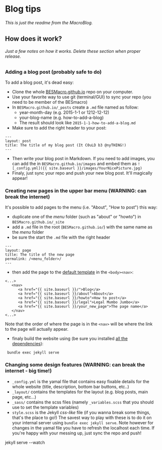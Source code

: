 # Blog tips

###### This is just the readme from the MacroBlog.

## How does it work?
###### Just a few notes on how it works. Delete these section when proper release.

### Adding a blog post (probably safe to do)
To add a blog post, it's dead easy:
* Clone the whole [BESMacro.github.io](https://github.com/BESMacro/BESMacro.github.io/) repo on your computer.
* Use your favorite way to use git (terminal/GUI) to sync your repo (you need to be member of the BESmacro)
* In `BESMacro.github.io/_posts` create a `.md` file named as follow:
  * year-month-day (e.g. 2015-1-1 or 1212-12-12)
  * your-blog-name (e.g. how-to-add-a-blog)
  * The result should look like `2015-1-1-how-to-add-a-blog.md`
* Make sure to add the right header to your post:
```
---
layout: post
title: The title of my blog post (It C0uLD b3 @nyTHING!)
---
```
* Then write your blog post in Markdown. If you need to add images, you can add the in `BESMacro.github.io/images` and embed them as `![_config.yml]({{ site.baseurl }}/images/YourNicePicture.jpg)`
* Finaly, just sync your repo and push your new blog post. It'll magically appear!

### Creating new pages in the upper bar menu (WARNING: can break the internet)
It's possible to add pages to the menu (i.e. "About", "How to post") this way:
* duplicate one of the *menu* folder (such as "about" or "howto") in `BESMacro.github.io/_site`
* add a `.md` file in the root (`BESMacro.github.io/`) with the same name as the *menu* folder
* be sure the start the `.md` file with the right header
```
---
layout: page
title: The title of the new page
permalink: /<menu_folder>/
---
```
* then add the page to the [default template](https://github.com/BESMacro/BESMacro.github.io/blob/master/_layouts/default.html) in the `<body><nav>`:

````
<...>
   <nav>
      <a href="{{ site.baseurl }}/">Blog</a>
      <a href="{{ site.baseurl }}/about">About</a>
      <a href="{{ site.baseurl }}/howto">How to post</a>
      <a href="{{ site.baseurl }}/legal">Legal Mumbo Jumbo</a>
      <a href="{{ site.baseurl }}/your_new_page">The page name</a>
   </nav>
<...>
````
Note that the order of where the page is in the `<nav>` will be where the link to the page will actually appear.

* finaly build the website using (be sure you installed [all the dependencies](https://help.github.com/articles/using-jekyll-with-pages/)):
```
 bundle exec jekyll serve
```

### Changing some design features (WARNING: can break the internet - big time!)
* `_config.yml` is the yamal file that contains easy fixable details for the whole website (title, description, bottom bar buttons, etc..)
* `_layout/` contains the templates for the layout (e.g. blog posts, main page, etc...)
* `_sass/` contains the scss files (namely `_variables.scss` that you should use to set the template variables)
* `style.scss` is the Jekyll *css-like* file  (if you wanna break some things, that's the place to go!)
The savest way to play with these is to do it on your internal server using `bundle exec jekyll serve`. Note however for changes in the yamal file you have to refresh the localhost each time. If you're happy with your messing up, just sync the repo and push!



jekyll serve --watch
